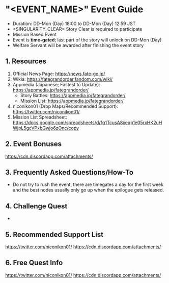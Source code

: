 # __**"<EVENT_NAME>" Event Guide**__
- Duration: DD-Mon (Day) 18:00 to DD-Mon (Day) 12:59 JST
- <SINGULARITY_CLEAR> Story Clear is required to participate
- Mission Based Event
- Event is __time-gated__; last part of the story will unlock on DD-Mon (Day)
- Welfare Servant will be awarded after finishing the event story

## __**1. Resources**__
1. Official News Page: https://news.fate-go.jp/
2. Wikia: https://fategrandorder.fandom.com/wiki/
3. Appmedia (Japanese; Fastest to Update): https://appmedia.jp/fategrandorder/
    - Story Battles: https://appmedia.jp/fategrandorder/
    - Mission List: https://appmedia.jp/fategrandorder/
4. niconikon01 (Drop Maps/Recommended Support): https://twitter.com/niconikon01/
5. Mission List Spreadsheet: https://docs.google.com/spreadsheets/d/1q1TcusA8xeqp1e05rxHK2uHWjpL5gcVPxbGwjo6zOnc/copy

## __**2. Event Bonuses**__
https://cdn.discordapp.com/attachments/

## __**3. Frequently Asked Questions/How-To**__
- Do not try to rush the event, there are timegates a day for the first week and the best nodes usually only go up when the epilogue gets released.

## __**4. Challenge Quest**__
-

## __**5. Recommended Support List**__
<https://twitter.com/niconikon01/>
https://cdn.discordapp.com/attachments/

## __**6. Free Quest Info**__
<https://twitter.com/niconikon01/>
https://cdn.discordapp.com/attachments/
